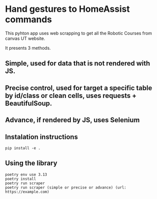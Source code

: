 # Hand gestures to HomeAssist commands

This pyhton app uses web scrapping to get all the Robotic Courses from canvas UT website.

It presents 3 methods. 
## Simple, used for data that is not rendered with JS. 
## Precise control, used for target a specific table by id/class or clean cells, uses requests + BeautifulSoup.
## Advance, if rendered by JS, uses Selenium


## Instalation instructions
```
pip install -e .
```

## Using the library
```
poetry env use 3.13
poetry install
poetry run scraper
poetry run scraper (simple or precise or advance) (url: https://example.com)
```

